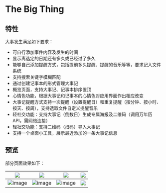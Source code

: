 # The Big Thing

## 特性

大事发生满足如下要求：

 - 可自行添加事件内容及发生的时间
 - 显示离选定的日期还有多久或已经过了多久
 - 能够自己添加提醒方式，包括提前多久提醒、提醒的音乐等等，要求记入文件系统
 - 支持搜索关键字模糊匹配
 - 通过创建记事本的形式管理大事记
 - 概览页面，支持大事记、记事本排序置顶
 - 心情色功能，根据大事记和记事本的心情色对应用界面作出相应改变
 - 大事记提醒方式支持一次提醒（设置提醒日）和重复提醒（按分钟、按小时、按天、按周），支持选取文件自定义提醒音乐
 - 轻社交功能：支持大事记（倒数日）生成专属海报及二维码（调用万年历 API，需网络连接）
 - 轻社交功能：支持二维码（扫码）导入大事记
 - 支持一个桌面小工具，展示最近添加的一条大事记信息

## 预览

部分页面效果如下：

| ![](https://user-images.githubusercontent.com/3370745/109382917-362f9580-791e-11eb-963f-a7e86b8eee22.png) | ![](https://user-images.githubusercontent.com/3370745/109382923-40ea2a80-791e-11eb-8623-b9f81b05d708.png) | ![](https://user-images.githubusercontent.com/3370745/109382928-45aede80-791e-11eb-8ead-bc1f174c9f46.png) | ![](https://user-images.githubusercontent.com/3370745/109382929-49dafc00-791e-11eb-9f73-80f5690aa92b.png) |
| :--------------------------------: | :---------------------------------: | :-------------------------------: | :-------------------------------:  |
| ![image](https://user-images.githubusercontent.com/3370745/109382935-51020a00-791e-11eb-9324-7267876abb11.png) |  ![image](https://user-images.githubusercontent.com/3370745/109382938-552e2780-791e-11eb-850e-decdb0cb7572.png) | ![image](https://user-images.githubusercontent.com/3370745/109382945-5b240880-791e-11eb-843f-15bc42c1cbcf.png) |  ![](./preview/Screenshot_8.png)   |
